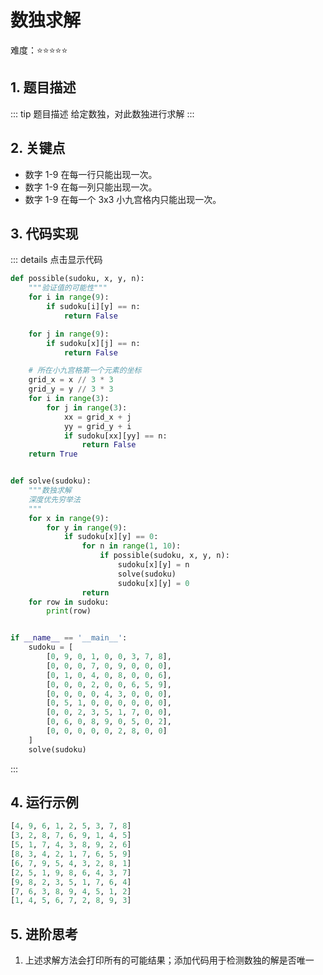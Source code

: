 # 数独求解

难度：:star::star::star::star::star:

## 1. 题目描述
::: tip 题目描述
给定数独，对此数独进行求解
:::

## 2. 关键点
- 数字 1-9 在每一行只能出现一次。
- 数字 1-9 在每一列只能出现一次。
- 数字 1-9 在每一个 3x3 小九宫格内只能出现一次。

## 3. 代码实现
::: details 点击显示代码
```python
def possible(sudoku, x, y, n):
    """验证值的可能性"""
    for i in range(9):
        if sudoku[i][y] == n:
            return False

    for j in range(9):
        if sudoku[x][j] == n:
            return False

    # 所在小九宫格第一个元素的坐标
    grid_x = x // 3 * 3
    grid_y = y // 3 * 3
    for i in range(3):
        for j in range(3):
            xx = grid_x + j
            yy = grid_y + i
            if sudoku[xx][yy] == n:
                return False
    return True


def solve(sudoku):
    """数独求解
    深度优先穷举法
    """
    for x in range(9):
        for y in range(9):
            if sudoku[x][y] == 0:
                for n in range(1, 10):
                    if possible(sudoku, x, y, n):
                        sudoku[x][y] = n
                        solve(sudoku)
                        sudoku[x][y] = 0
                return
    for row in sudoku:
        print(row)


if __name__ == '__main__':
    sudoku = [
        [0, 9, 0, 1, 0, 0, 3, 7, 8],
        [0, 0, 0, 7, 0, 9, 0, 0, 0],
        [0, 1, 0, 4, 0, 8, 0, 0, 6],
        [0, 0, 0, 2, 0, 0, 6, 5, 9],
        [0, 0, 0, 0, 4, 3, 0, 0, 0],
        [0, 5, 1, 0, 0, 0, 0, 0, 0],
        [0, 0, 2, 3, 5, 1, 7, 0, 0],
        [0, 6, 0, 8, 9, 0, 5, 0, 2],
        [0, 0, 0, 0, 0, 2, 8, 0, 0]
    ]
    solve(sudoku)
```
:::

## 4. 运行示例
```python
[4, 9, 6, 1, 2, 5, 3, 7, 8]
[3, 2, 8, 7, 6, 9, 1, 4, 5]
[5, 1, 7, 4, 3, 8, 9, 2, 6]
[8, 3, 4, 2, 1, 7, 6, 5, 9]
[6, 7, 9, 5, 4, 3, 2, 8, 1]
[2, 5, 1, 9, 8, 6, 4, 3, 7]
[9, 8, 2, 3, 5, 1, 7, 6, 4]
[7, 6, 3, 8, 9, 4, 5, 1, 2]
[1, 4, 5, 6, 7, 2, 8, 9, 3]
```

## 5. 进阶思考
1. 上述求解方法会打印所有的可能结果；添加代码用于检测数独的解是否唯一
